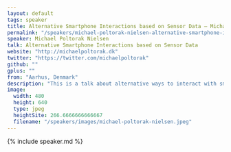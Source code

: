 ```yaml
---
layout: default
tags: speaker
title: Alternative Smartphone Interactions based on Sensor Data – Michael Poltorak Nielsen
permalink: "/speakers/michael-poltorak-nielsen-alternative-smartphone-interactions-based-on-sensor-data.html"
speaker: Michael Poltorak Nielsen
talk: Alternative Smartphone Interactions based on Sensor Data
website: "http://michaelpoltorak.dk"
twitter: "https://twitter.com/michaelpoltorak"
github: ""
gplus: ""
from: "Aarhus, Denmark"
description: "This is a talk about alternative ways to interact with smartphones and tablets.\n \nBeing equipped with an array of sensors (touch screen, GPS, camera, proximity sensor, gyroscopes, compass, microphone, accelerometer, and even a humitiy sensor), smartphones and tablets offer a whole new range of input options.\n\nI’ll talk about how these new inputs can help improve and augment the current keyboard and swipe/pinch interaction paradigm. I’ll give examples of how the new interaction types can be implemented (some at a conceptual level, others more concrete). Demo-wise, I’ll also show you how a real-life search engine can be augmented for smartphone use.\n\nIn addition, I’ll show you how data from many of the sensors are accessible directly from Javascript and give some pointers to how to transform the raw data into more structured web app consumable input.\n\nOverall, my talk is about how to move away from a text input based paradigm and how to establish new ways of interaction better suited to the new devices on their own terms. "
image: 
  width: 480
  height: 640
  type: jpeg
  heightSite: 266.6666666666667
  filename: "/speakers/images/michael-poltorak-nielsen.jpeg"
---
```


{% include speaker.md %}
